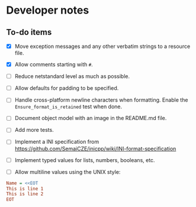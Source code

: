 # Developer notes

## To-do items

- [x] Move exception messages and any other verbatim strings to a resource file.
- [x] Allow comments starting with `#`.
- [ ] Reduce netstandard level as much as possible.
- [ ] Allow defaults for padding to be specified.
- [ ] Handle cross-platform newline characters when formatting. Enable the `Ensure_format_is_retained` test when done.
- [ ] Document object model with an image in the README.md file.
- [ ] Add more tests.
- [ ] Implement a INI specification from https://github.com/SemaiCZE/inicpp/wiki/INI-format-specification
- [ ] Implement typed values for lists, numbers, booleans, etc.

- [ ] Allow multiline values using the UNIX style:

```ini
Name = <<EOT
This is line 1
This is line 2
EOT
```

